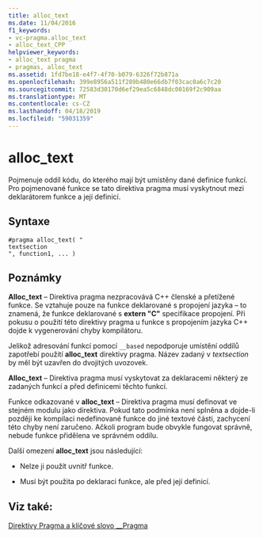 ```yaml
---
title: alloc_text
ms.date: 11/04/2016
f1_keywords:
- vc-pragma.alloc_text
- alloc_text_CPP
helpviewer_keywords:
- alloc_text pragma
- pragmas, alloc_text
ms.assetid: 1fd7be18-e4f7-4f70-b079-6326f72b871a
ms.openlocfilehash: 399e8956a511f289b480e66db7f03cac0a6c7c20
ms.sourcegitcommit: 72583d30170d6ef29ea5c6848dc00169f2c909aa
ms.translationtype: MT
ms.contentlocale: cs-CZ
ms.lasthandoff: 04/18/2019
ms.locfileid: "59031359"
---
```

# <a name="alloctext"></a>alloc_text
Pojmenuje oddíl kódu, do kterého mají být umístěny dané definice funkcí. Pro pojmenované funkce se tato direktiva pragma musí vyskytnout mezi deklarátorem funkce a její definicí.

## <a name="syntax"></a>Syntaxe

```
#pragma alloc_text( "
textsection
", function1, ... )
```

## <a name="remarks"></a>Poznámky

**Alloc_text** – Direktiva pragma nezpracovává C++ členské a přetížené funkce. Se vztahuje pouze na funkce deklarované s propojení jazyka – to znamená, že funkce deklarované s **extern "C"** specifikace propojení. Při pokusu o použití této direktivy pragma u funkce s propojením jazyka C++ dojde k vygenerování chyby kompilátoru.

Jelikož adresování funkcí pomocí `__based` nepodporuje umístění oddílů zapotřebí použití **alloc_text** direktivy pragma. Název zadaný v *textsection* by měl být uzavřen do dvojitých uvozovek.

**Alloc_text** – Direktiva pragma musí vyskytovat za deklaracemi některý ze zadaných funkcí a před definicemi těchto funkcí.

Funkce odkazované v **alloc_text** – Direktiva pragma musí definovat ve stejném modulu jako direktiva. Pokud tato podmínka není splněna a dojde-li později ke kompilaci nedefinované funkce do jiné textové části, zachycení této chyby není zaručeno. Ačkoli program bude obvykle fungovat správně, nebude funkce přidělena ve správném oddílu.

Další omezení **alloc_text** jsou následující:

- Nelze ji použít uvnitř funkce.

- Musí být použita po deklaraci funkce, ale před její definicí.

## <a name="see-also"></a>Viz také:

[Direktivy Pragma a klíčové slovo __Pragma](../preprocessor/pragma-directives-and-the-pragma-keyword.md)